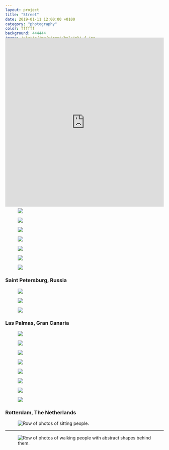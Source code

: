 ```yaml
---
layout: project
title: "Street"
date: 2019-01-11 12:00:00 +0100
category: "photography"
color: ffffff
background: 444444
image: /static/img/street/helsinki-4.jpg
image-webp: /static/img/street/helsinki-4.webp
year: 2017
---
```



<figure class="project__picture-group--light" style="margin:-7vw 0 14vw;">
  <div style="width:100%;height:0;padding-bottom:56%;position:relative;text-align:left;">
    <iframe src="https://player.vimeo.com/video/355866914" width="100%" height="100%" frameborder="0" webkitallowfullscreen mozallowfullscreen allowfullscreen style="height:56vw;"></iframe>
  </div>
</figure>


### Helsinki, Finland

<div class="project__picture-group">

  <figure class="project__picture">
  <picture>
    <source data-srcset="/static/img/street/helsinki-1.webp 1x,
      /static/img/street/helsinki-1@2x.webp 2x"
      type="image/webp" class="lazy">
      <img loading="lazy" class="project__image lazy"
        data-srcset="/static/img/street/helsinki-1.jpg 1x,
          /static/img/street/helsinki-1@2x.jpg 2x"
        src="/static/img/placeholder.jpg"
        data-src="/static/img/street/helsinki-1.jpg">
  </picture>
  </figure>

  <figure class="project__picture">
  <picture>
    <source data-srcset="/static/img/street/helsinki-2.webp 1x,
      /static/img/street/helsinki-2@2x.webp 2x"
      type="image/webp" class="lazy">
      <img loading="lazy" class="project__image lazy"
        data-srcset="/static/img/street/helsinki-2.jpg 1x,
          /static/img/street/helsinki-2@2x.jpg 2x"
        src="/static/img/placeholder.jpg"
        data-src="/static/img/street/helsinki-2.jpg">
  </picture>
  </figure>

  <figure class="project__picture">
  <picture>
    <source data-srcset="/static/img/street/helsinki-3.webp 1x,
      /static/img/street/helsinki-3@2x.webp 2x"
      type="image/webp" class="lazy">
      <img loading="lazy" class="project__image lazy"
        data-srcset="/static/img/street/helsinki-3.jpg 1x,
          /static/img/street/helsinki-3@2x.jpg 2x"
        src="/static/img/placeholder.jpg"
        data-src="/static/img/street/helsinki-3.jpg">
  </picture>
  </figure>

  <figure class="project__picture">
  <picture>
    <source data-srcset="/static/img/street/helsinki-4.webp 1x,
      /static/img/street/helsinki-4@2x.webp 2x"
      type="image/webp" class="lazy">
      <img loading="lazy" class="project__image lazy"
        data-srcset="/static/img/street/helsinki-4.jpg 1x,
          /static/img/street/helsinki-4@2x.jpg 2x"
        src="/static/img/placeholder.jpg"
        data-src="/static/img/street/helsinki-4.jpg">
  </picture>
  </figure>

  <figure class="project__picture">
  <picture>
    <source data-srcset="/static/img/street/helsinki-5.webp 1x,
      /static/img/street/helsinki-5@2x.webp 2x"
      type="image/webp" class="lazy">
      <img loading="lazy" class="project__image lazy"
        data-srcset="/static/img/street/helsinki-5.jpg 1x,
          /static/img/street/helsinki-5@2x.jpg 2x"
        src="/static/img/placeholder.jpg"
        data-src="/static/img/street/helsinki-5.jpg">
  </picture>
  </figure>

  <figure class="project__picture">
  <picture>
    <source data-srcset="/static/img/street/helsinki-6.webp 1x,
      /static/img/street/helsinki-6@2x.webp 2x"
      type="image/webp" class="lazy">
      <img loading="lazy" class="project__image lazy"
        data-srcset="/static/img/street/helsinki-6.jpg 1x,
          /static/img/street/helsinki-6@2x.jpg 2x"
        src="/static/img/placeholder.jpg"
        data-src="/static/img/street/helsinki-6.jpg">
  </picture>
  </figure>

  <figure class="project__picture">
  <picture>
    <source data-srcset="/static/img/street/helsinki-7.webp 1x,
      /static/img/street/helsinki-7@2x.webp 2x"
      type="image/webp" class="lazy">
      <img loading="lazy" class="project__image lazy"
        data-srcset="/static/img/street/helsinki-7.jpg 1x,
          /static/img/street/helsinki-7@2x.jpg 2x"
        src="/static/img/placeholder.jpg"
        data-src="/static/img/street/helsinki-7.jpg">
  </picture>
  </figure>

  <figure class="project__picture">
  <picture>
    <source data-srcset="/static/img/street/helsinki-8.webp 1x,
      /static/img/street/helsinki-8@2x.webp 2x"
      type="image/webp" class="lazy">
      <img loading="lazy" class="project__image lazy"
        data-srcset="/static/img/street/helsinki-8.jpg 1x,
          /static/img/street/helsinki-8@2x.jpg 2x"
        src="/static/img/placeholder.jpg"
        data-src="/static/img/street/helsinki-8.jpg">
  </picture>
  </figure>

  <figure class="project__picture">
  <picture>
    <source data-srcset="/static/img/street/helsinki-9.webp 1x,
      /static/img/street/helsinki-9@2x.webp 2x"
      type="image/webp" class="lazy">
      <img loading="lazy" class="project__image lazy"
        data-srcset="/static/img/street/helsinki-9.jpg 1x,
          /static/img/street/helsinki-9@2x.jpg 2x"
        src="/static/img/placeholder.jpg"
        data-src="/static/img/street/helsinki-9.jpg">
  </picture>
  </figure>

  <figure class="project__picture">
  <picture>
    <source data-srcset="/static/img/street/helsinki-10.webp 1x,
      /static/img/street/helsinki-10@2x.webp 2x"
      type="image/webp" class="lazy">
      <img loading="lazy" class="project__image lazy"
        data-srcset="/static/img/street/helsinki-10.jpg 1x,
          /static/img/street/helsinki-10@2x.jpg 2x"
        src="/static/img/placeholder.jpg"
        data-src="/static/img/street/helsinki-10.jpg">
  </picture>
  </figure>

</div>


### Saint Petersburg, Russia

<div class="project__picture-group">

  <figure class="project__picture">
  <picture>
    <source data-srcset="/static/img/street/stpeters-1.webp 1x,
      /static/img/street/stpeters-1@2x.webp 2x"
      type="image/webp" class="lazy">
      <img loading="lazy" class="project__image lazy"
        data-srcset="/static/img/street/stpeters-1.jpg 1x,
          /static/img/street/stpeters-1@2x.jpg 2x"
        src="/static/img/placeholder.jpg"
        data-src="/static/img/street/stpeters-1.jpg">
  </picture>
  </figure>

  <figure class="project__picture">
  <picture>
    <source data-srcset="/static/img/street/stpeters-2.webp 1x,
      /static/img/street/stpeters-2@2x.webp 2x"
      type="image/webp" class="lazy">
      <img loading="lazy" class="project__image lazy"
        data-srcset="/static/img/street/stpeters-2.jpg 1x,
          /static/img/street/stpeters-2@2x.jpg 2x"
        src="/static/img/placeholder.jpg"
        data-src="/static/img/street/stpeters-2.jpg">
  </picture>
  </figure>

  <figure class="project__picture">
  <picture>
    <source data-srcset="/static/img/street/stpeters-3.webp 1x,
      /static/img/street/stpeters-3@2x.webp 2x"
      type="image/webp" class="lazy">
      <img loading="lazy" class="project__image lazy"
        data-srcset="/static/img/street/stpeters-3.jpg 1x,
          /static/img/street/stpeters-3@2x.jpg 2x"
        src="/static/img/placeholder.jpg"
        data-src="/static/img/street/stpeters-3.jpg">
  </picture>
  </figure>

</div>


### Las Palmas, Gran Canaria

<div class="project__picture-group">

  <figure class="project__picture">
  <picture>
    <source data-srcset="/static/img/street/grancanaria-1.webp 1x,
      /static/img/street/grancanaria-1@2x.webp 2x"
      type="image/webp" class="lazy">
      <img loading="lazy" class="project__image lazy"
        data-srcset="/static/img/street/grancanaria-1.jpg 1x,
          /static/img/street/grancanaria-1@2x.jpg 2x"
        src="/static/img/placeholder.jpg"
        data-src="/static/img/street/grancanaria-1.jpg">
  </picture>
  </figure>

  <figure class="project__picture">
  <picture>
    <source data-srcset="/static/img/street/grancanaria-2.webp 1x,
      /static/img/street/grancanaria-2@2x.webp 2x"
      type="image/webp" class="lazy">
      <img loading="lazy" class="project__image lazy"
        data-srcset="/static/img/street/grancanaria-2.jpg 1x,
          /static/img/street/grancanaria-2@2x.jpg 2x"
        src="/static/img/placeholder.jpg"
        data-src="/static/img/street/grancanaria-2.jpg">
  </picture>
  </figure>

  <figure class="project__picture">
  <picture>
    <source data-srcset="/static/img/street/grancanaria-3.webp 1x,
      /static/img/street/grancanaria-3@2x.webp 2x"
      type="image/webp" class="lazy">
      <img loading="lazy" class="project__image lazy"
        data-srcset="/static/img/street/grancanaria-3.jpg 1x,
          /static/img/street/grancanaria-3@2x.jpg 2x"
        src="/static/img/placeholder.jpg"
        data-src="/static/img/street/grancanaria-3.jpg">
  </picture>
  </figure>

  <figure class="project__picture">
  <picture>
    <source data-srcset="/static/img/street/grancanaria-4.webp 1x,
      /static/img/street/grancanaria-4@2x.webp 2x"
      type="image/webp" class="lazy">
      <img loading="lazy" class="project__image lazy"
        data-srcset="/static/img/street/grancanaria-4.jpg 1x,
          /static/img/street/grancanaria-4@2x.jpg 2x"
        src="/static/img/placeholder.jpg"
        data-src="/static/img/street/grancanaria-4.jpg">
  </picture>
  </figure>

  <figure class="project__picture">
  <picture>
    <source data-srcset="/static/img/street/grancanaria-5.webp 1x,
      /static/img/street/grancanaria-5@2x.webp 2x"
      type="image/webp" class="lazy">
      <img loading="lazy" class="project__image lazy"
        data-srcset="/static/img/street/grancanaria-5.jpg 1x,
          /static/img/street/grancanaria-5@2x.jpg 2x"
        src="/static/img/placeholder.jpg"
        data-src="/static/img/street/grancanaria-5.jpg">
  </picture>
  </figure>

  <figure class="project__picture">
  <picture>
    <source data-srcset="/static/img/street/grancanaria-6.webp 1x,
      /static/img/street/grancanaria-6@2x.webp 2x"
      type="image/webp" class="lazy">
      <img loading="lazy" class="project__image lazy"
        data-srcset="/static/img/street/grancanaria-6.jpg 1x,
          /static/img/street/grancanaria-6@2x.jpg 2x"
        src="/static/img/placeholder.jpg"
        data-src="/static/img/street/grancanaria-6.jpg">
  </picture>
  </figure>

  <figure class="project__picture">
  <picture>
    <source data-srcset="/static/img/street/grancanaria-7.webp 1x,
      /static/img/street/grancanaria-7@2x.webp 2x"
      type="image/webp" class="lazy">
      <img loading="lazy" class="project__image lazy"
        data-srcset="/static/img/street/grancanaria-7.jpg 1x,
          /static/img/street/grancanaria-7@2x.jpg 2x"
        src="/static/img/placeholder.jpg"
        data-src="/static/img/street/grancanaria-7.jpg">
  </picture>
  </figure>

  <figure class="project__picture">
  <picture>
    <source data-srcset="/static/img/street/grancanaria-8.webp 1x,
      /static/img/street/grancanaria-8@2x.webp 2x"
      type="image/webp" class="lazy">
      <img loading="lazy" class="project__image lazy"
        data-srcset="/static/img/street/grancanaria-8.jpg 1x,
          /static/img/street/grancanaria-8@2x.jpg 2x"
        src="/static/img/placeholder.jpg"
        data-src="/static/img/street/grancanaria-8.jpg">
  </picture>
  </figure>

</div>


### Rotterdam, The Netherlands

<figure class="full-width__picture">
  <picture>
    <source data-srcset="/static/img/street/zitten.webp 1x,
      /static/img/street/zitten@2x.webp 2x"
      type="image/webp" class="lazy">
    <img loading="lazy" class="full-width__image lazy" alt="Row of photos of sitting people."
      data-srcset="/static/img/street/zitten.jpg 1x,
        /static/img/street/zitten@2x.jpg 2x"
      src="/static/img/placeholder.jpg"
        data-src="/static/img/street/zitten.jpg">
  </picture>
</figure>

<hr>

<figure class="full-width__picture">
  <picture>
    <source data-srcset="/static/img/street/lopen.webp 1x,
      /static/img/street/lopen@2x.webp 2x"
      type="image/webp" class="lazy">
    <img loading="lazy" class="full-width__image lazy" alt="Row of photos of walking people with abstract shapes behind them."
      data-srcset="/static/img/street/lopen.jpg 1x,
        /static/img/street/lopen@2x.jpg 2x"
      src="/static/img/placeholder.jpg"
        data-src="/static/img/street/lopen.jpg">
  </picture>
</figure>
